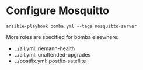# Configure Mosquitto

    ansible-playbook bomba.yml --tags mosquitto-server

More roles are specified for bomba elsewhere:
- ../all.yml: riemann-health
- ../all.yml: unattended-upgrades
- ../postfix.yml: postfix-satellite

